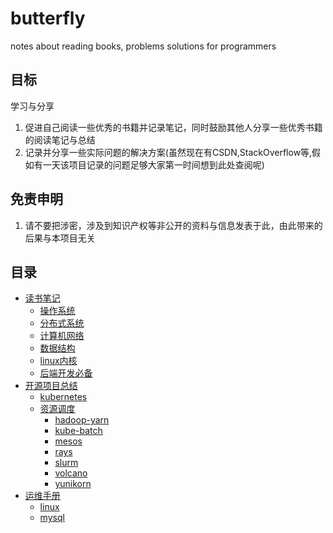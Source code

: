 # butterfly

notes about reading books, problems solutions for programmers

## 目标

学习与分享

  1. 促进自己阅读一些优秀的书籍并记录笔记，同时鼓励其他人分享一些优秀书籍的阅读笔记与总结
  2. 记录并分享一些实际问题的解决方案(虽然现在有CSDN,StackOverflow等,假如有一天该项目记录的问题足够大家第一时间想到此处查阅呢)

## 免责申明

  1. 请不要把涉密，涉及到知识产权等非公开的资料与信息发表于此，由此带来的后果与本项目无关

## 目录

- [读书笔记](读书笔记/README.md)
  - [操作系统](读书笔记/操作系统/README.md)
  - [分布式系统](读书笔记/分布式系统/README.md)
  - [计算机网络](读书笔记/计算机网络/README.md)
  - [数据结构](读书笔记/数据结构/README.md)
  - [linux内核](读书笔记/linux内核/README.md)
  - [后端开发必备](./读书笔记/后端开发必备/README.md)
- [开源项目总结](开源项目总结/README.md)
  - [kubernetes](./开源项目总结/云原生/kubernetes/kubernetes.md)
  - [资源调度](./开源项目总结/资源调度/资源调度.md)
    - [hadoop-yarn](./开源项目总结/资源调度/hadoop-yarn.md)
    - [kube-batch](./开源项目总结/资源调度/kube-batch.md)
    - [mesos](./开源项目总结/资源调度/mesos.md)
    - [rays](./开源项目总结/资源调度/rays.md)
    - [slurm](./开源项目总结/资源调度/slurm.md)
    - [volcano](./开源项目总结/资源调度/volcano.md)
    - [yunikorn](./开源项目总结/资源调度/yunikorn.md)
- [运维手册](./运维手册/运维手册.md)
  - [linux](./运维手册/linux/linux.md)
  - [mysql](./运维手册/mysql/mysql.md)
